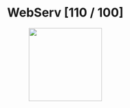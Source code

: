 <div align="center"><h1>WebServ [110 / 100]</h1></div>

<div align="center">
   <a href="https://github.com/ArthurSobreira/42_webserv" target="_blank">
      <img height=170 src="https://github.com/ayogun/42-project-badges/blob/main/badges/webservm.png" hspace = "10">
   </a>
</div>
